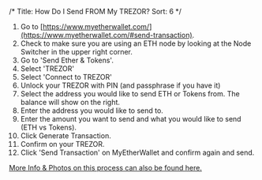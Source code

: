 /*
Title: How Do I Send FROM My TREZOR?
Sort: 6
*/

1.  Go to [https://www.myetherwallet.com/](https://www.myetherwallet.com/#send-transaction).
2.  Check to make sure you are using an ETH node by looking at the Node Switcher in the upper right corner.
3.  Go to 'Send Ether & Tokens'.
4.  Select 'TREZOR'
5.  Select 'Connect to TREZOR'
6.  Unlock your TREZOR with PIN (and passphrase if you have it)
7.  Select the address you would like to send ETH or Tokens from. The balance will show on the right.
8.  Enter the address you would like to send to.
9.  Enter the amount you want to send and what you would like to send (ETH vs Tokens).
10.  Click Generate Transaction.
11.  Confirm on your TREZOR.
12.  Click 'Send Transaction' on MyEtherWallet and confirm again and send.

[More Info & Photos on this process can also be found here.](https://blog.trezor.io/trezor-integration-with-myetherwallet-3e217a652e08)
